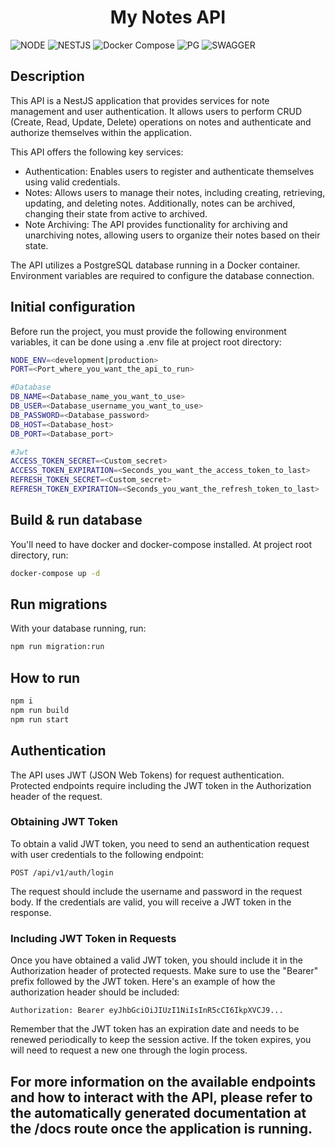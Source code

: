<h1 align="center">My Notes API</h1>

![NODE](https://img.shields.io/badge/NODE-18.13.0-8FC965?labelColor=5D9741&style=for-the-badge) ![NESTJS](https://img.shields.io/badge/NESTJS-9.4.2-389AD5?labelColor=31C4F3&style=for-the-badge) ![Docker Compose](https://img.shields.io/badge/Docker--compose-2.13.0-8FC965?labelColor=5D9741&style=for-the-badge) ![PG](https://img.shields.io/badge/Postgresql-15-389AD5?labelColor=31C4F3&style=for-the-badge) ![SWAGGER](https://img.shields.io/badge/SWAGGER-^6.3.0-8FC965?labelColor=5D9741&style=for-the-badge)

## Description

This API is a NestJS application that provides services for note management and user authentication. It allows users to perform CRUD (Create, Read, Update, Delete) operations on notes and authenticate and authorize themselves within the application.

This API offers the following key services:

- Authentication: Enables users to register and authenticate themselves using valid credentials.
- Notes: Allows users to manage their notes, including creating, retrieving, updating, and deleting notes. Additionally, notes can be archived, changing their state from active to archived.
- Note Archiving: The API provides functionality for archiving and unarchiving notes, allowing users to organize their notes based on their state.

The API utilizes a PostgreSQL database running in a Docker container. Environment variables are required to configure the database connection.


## Initial configuration
Before run the project, you must provide the following environment variables, it can be done using a .env file at project root directory:

```bash
NODE_ENV=<development|production>
PORT=<Port_where_you_want_the_api_to_run>

#Database
DB_NAME=<Database_name_you_want_to_use>
DB_USER=<Database_username_you_want_to_use>
DB_PASSWORD=<Database_password>
DB_HOST=<Database_host>
DB_PORT=<Database_port>

#Jwt
ACCESS_TOKEN_SECRET=<Custom_secret>
ACCESS_TOKEN_EXPIRATION=<Seconds_you_want_the_access_token_to_last>
REFRESH_TOKEN_SECRET=<Custom_secret>
REFRESH_TOKEN_EXPIRATION=<Seconds_you_want_the_refresh_token_to_last>
```

## Build & run database
You'll need to have docker and docker-compose installed.
At project root directory, run:
```bash
docker-compose up -d
```

## Run migrations
With your database running, run:
```bash
npm run migration:run
```

## How to run

```bash
npm i
npm run build
npm run start
```

## Authentication

The API uses JWT (JSON Web Tokens) for request authentication. Protected endpoints require including the JWT token in the Authorization header of the request.

### Obtaining JWT Token

To obtain a valid JWT token, you need to send an authentication request with user credentials to the following endpoint:

```POST /api/v1/auth/login```


The request should include the username and password in the request body. If the credentials are valid, you will receive a JWT token in the response.

### Including JWT Token in Requests

Once you have obtained a valid JWT token, you should include it in the Authorization header of protected requests. Make sure to use the "Bearer" prefix followed by the JWT token. Here's an example of how the authorization header should be included:

```Authorization: Bearer eyJhbGciOiJIUzI1NiIsInR5cCI6IkpXVCJ9...```

Remember that the JWT token has an expiration date and needs to be renewed periodically to keep the session active. If the token expires, you will need to request a new one through the login process.

## For more information on the available endpoints and how to interact with the API, please refer to the automatically generated documentation at the /docs route once the application is running.
